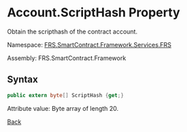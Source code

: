 # Account.ScriptHash Property

Obtain the scripthash of the contract account.

Namespace: [FRS.SmartContract.Framework.Services.FRS](../../FRS.md)

Assembly: FRS.SmartContract.Framework

## Syntax

```c#
public extern byte[] ScriptHash {get;}
```

Attribute value: Byte array of length 20.



[Back](../Account.md)

